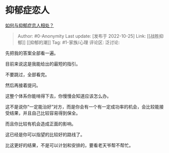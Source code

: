 # 抑郁症恋人
[如何与抑郁症恋人相处？](https://www.zhihu.com/question/59932625/answer/2729017108)

> Author: #0-Anonymity
> Last update: [发布于 2022-10-25]
> Link: [[战胜抑郁]] [[抑郁的潮]]
> Tag: #1-家族/心理
> 评论区:
> 泛讨论:

先把我的答案全部看一遍。

目前来说这是我能给出的最短的指引。

不要跳过，全部看完。

然后再接着提问。

这整个体系你能啃得下去，你慢慢会知道应该怎么办。

这不是说你“一定能治好”对方，而是你会有一个有一定成功率的机会，会比较能接受结果，并且自己比较容易得到保全。

而且你比较有机会造成正面的影响。

这已经是你可以指望的比较好的路线了。

比这更好的结果，不是可以计划和安排的，要看老天爷帮不帮忙。
